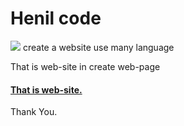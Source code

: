 
<h1> Henil code </h1>
<img src="https://henilcodes.github.io/PH/File/Henil.ico">
create a website use many language

That is web-site in create web-page


<h4> <a href="https://henilcodes.github.io/PH/">That is web-site.</a> </h4>
Thank You.

